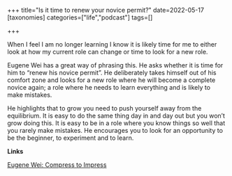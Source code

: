 +++
title="Is it time to renew your novice permit?"
date=2022-05-17
[taxonomies]
categories=["life","podcast"]
tags=[]

+++

When I feel I am no longer learning I know it is likely time for me to either look at how my current role can change or time to look for a new role.

<!-- more -->

Eugene Wei has a great way of phrasing this. He asks whether it is time for him to “renew his novice permit”. He deliberately takes himself out of his comfort zone and looks for a new role where he will become a complete novice again; a role where he needs to learn everything and is likely to make mistakes. 

He highlights that to grow you need to push yourself away from the equilibrium. It is easy to do the same thing day in and day out but you won’t grow doing this. It is easy to be in a role where you know things so well that you rarely make mistakes. He encourages you to look for an opportunity to be the beginner, to experiment and to learn.


__Links__

[Eugene Wei: Compress to Impress](https://perell.com/podcast/eugene/)